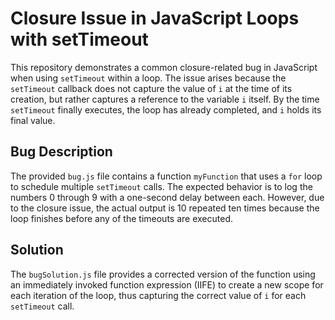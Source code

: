 # Closure Issue in JavaScript Loops with setTimeout

This repository demonstrates a common closure-related bug in JavaScript when using `setTimeout` within a loop.  The issue arises because the `setTimeout` callback does not capture the value of `i` at the time of its creation, but rather captures a reference to the variable `i` itself. By the time `setTimeout` finally executes, the loop has already completed, and `i` holds its final value.

## Bug Description
The provided `bug.js` file contains a function `myFunction` that uses a `for` loop to schedule multiple `setTimeout` calls.  The expected behavior is to log the numbers 0 through 9 with a one-second delay between each. However, due to the closure issue, the actual output is 10 repeated ten times because the loop finishes before any of the timeouts are executed. 

## Solution
The `bugSolution.js` file provides a corrected version of the function using an immediately invoked function expression (IIFE) to create a new scope for each iteration of the loop, thus capturing the correct value of `i` for each `setTimeout` call.